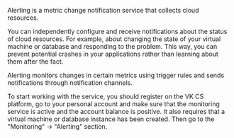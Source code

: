 Alerting is a metric change notification service that collects cloud resources.

You can independently configure and receive notifications about the status of cloud resources. For example, about changing the state of your virtual machine or database and responding to the problem. This way, you can prevent potential crashes in your applications rather than learning about them after the fact.

Alerting monitors changes in certain metrics using trigger rules and sends notifications through notification channels.

To start working with the service, you should register on the VK CS platform, go to your personal account and make sure that the monitoring service is active and the account balance is positive. It also requires that a virtual machine or database instance has been created. Then go to the "Monitoring" → "Alerting" section.
